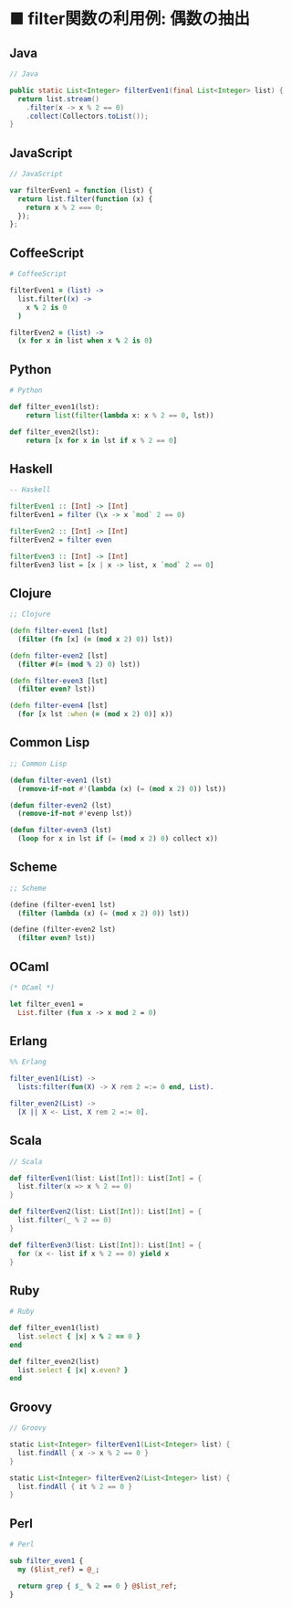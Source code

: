 ■ filter関数の利用例: 偶数の抽出
==============================
## Java
```java
// Java

public static List<Integer> filterEven1(final List<Integer> list) {
  return list.stream()
    .filter(x -> x % 2 == 0)
    .collect(Collectors.toList());
}
```


## JavaScript
```javascript
// JavaScript

var filterEven1 = function (list) {
  return list.filter(function (x) {
    return x % 2 === 0;
  });
};
```


## CoffeeScript
```coffeescript
# CoffeeScript

filterEven1 = (list) ->
  list.filter((x) ->
    x % 2 is 0
  )

filterEven2 = (list) ->
  (x for x in list when x % 2 is 0)
```


## Python
```python
# Python

def filter_even1(lst):
    return list(filter(lambda x: x % 2 == 0, lst))

def filter_even2(lst):
    return [x for x in lst if x % 2 == 0]
```


## Haskell
```haskell
-- Haskell

filterEven1 :: [Int] -> [Int]
filterEven1 = filter (\x -> x `mod` 2 == 0)

filterEven2 :: [Int] -> [Int]
filterEven2 = filter even

filterEven3 :: [Int] -> [Int]
filterEven3 list = [x | x -> list, x `mod` 2 == 0]
```


## Clojure
```clojure
;; Clojure

(defn filter-even1 [lst]
  (filter (fn [x] (= (mod x 2) 0)) lst))

(defn filter-even2 [lst]
  (filter #(= (mod % 2) 0) lst))

(defn filter-even3 [lst]
  (filter even? lst))

(defn filter-even4 [lst]
  (for [x lst :when (= (mod x 2) 0)] x))
```


## Common Lisp
```lisp
;; Common Lisp

(defun filter-even1 (lst)
  (remove-if-not #'(lambda (x) (= (mod x 2) 0)) lst))

(defun filter-even2 (lst)
  (remove-if-not #'evenp lst))

(defun filter-even3 (lst)
  (loop for x in lst if (= (mod x 2) 0) collect x))
```


## Scheme
```scheme
;; Scheme

(define (filter-even1 lst)
  (filter (lambda (x) (= (mod x 2) 0)) lst))

(define (filter-even2 lst)
  (filter even? lst))
```


## OCaml
```ocaml
(* OCaml *)

let filter_even1 =
  List.filter (fun x -> x mod 2 = 0)
```


## Erlang
```erlang
%% Erlang

filter_even1(List) ->
  lists:filter(fun(X) -> X rem 2 =:= 0 end, List).

filter_even2(List) ->
  [X || X <- List, X rem 2 =:= 0].
```


## Scala
```scala
// Scala

def filterEven1(list: List[Int]): List[Int] = {
  list.filter(x => x % 2 == 0)
}

def filterEven2(list: List[Int]): List[Int] = {
  list.filter(_ % 2 == 0)
}

def filterEven3(list: List[Int]): List[Int] = {
  for (x <- list if x % 2 == 0) yield x
}
```


## Ruby
```ruby
# Ruby

def filter_even1(list)
  list.select { |x| x % 2 == 0 }
end

def filter_even2(list)
  list.select { |x| x.even? }
end
```


## Groovy
```groovy
// Groovy

static List<Integer> filterEven1(List<Integer> list) {
  list.findAll { x -> x % 2 == 0 }
}

static List<Integer> filterEven2(List<Integer> list) {
  list.findAll { it % 2 == 0 }
}
```


## Perl
```perl
# Perl

sub filter_even1 {
  my ($list_ref) = @_;

  return grep { $_ % 2 == 0 } @$list_ref;
}
```

